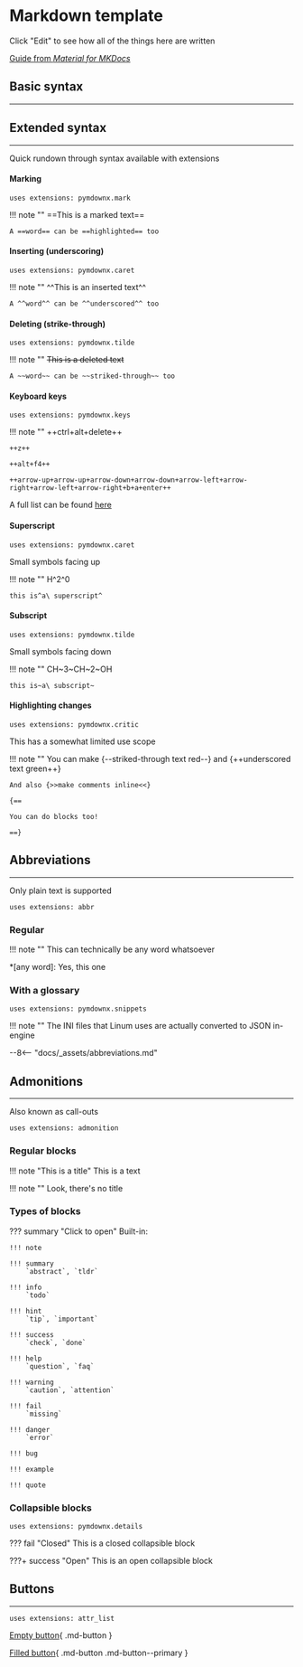 # Markdown template

Click "Edit" to see how all of the things here are written

[Guide from *Material for MKDocs*](https://squidfunk.github.io/mkdocs-material/reference/)

## Basic syntax

---

## Extended syntax

---

Quick rundown through syntax available with extensions

#### Marking

`uses extensions: pymdownx.mark`

!!! note ""
	==This is a marked text==
	
	A ==word== can be ==highlighted== too

#### Inserting (underscoring)

`uses extensions: pymdownx.caret`

!!! note ""
	^^This is an inserted text^^
	
	A ^^word^^ can be ^^underscored^^ too

#### Deleting (strike-through)

`uses extensions: pymdownx.tilde`

!!! note ""
	~~This is a deleted text~~
	
	A ~~word~~ can be ~~striked-through~~ too

#### Keyboard keys

`uses extensions: pymdownx.keys`

!!! note ""
	++ctrl+alt+delete++
	
	++z++
	
	++alt+f4++
	
	++arrow-up+arrow-up+arrow-down+arrow-down+arrow-left+arrow-right+arrow-left+arrow-right+b+a+enter++

A full list can be found [here](https://facelessuser.github.io/pymdown-extensions/extensions/keys/#key-map-index)

#### Superscript 

`uses extensions: pymdownx.caret`

Small symbols facing up

!!! note ""
	H^2^0
	
	this is^a\ superscript^

#### Subscript

`uses extensions: pymdownx.tilde`

Small symbols facing down

!!! note ""
	CH~3~CH~2~OH
	
	this is~a\ subscript~

#### Highlighting changes

`uses extensions: pymdownx.critic`

This has a somewhat limited use scope

!!! note ""
	You can make {--striked-through text red--} and {++underscored text green++}
	
	And also {>>make comments inline<<}
	
	{==
	
	You can do blocks too!
	
	==}

## Abbreviations

---

Only plain text is supported

`uses extensions: abbr`

### Regular

!!! note ""
	This can technically be any word whatsoever

*[any word]: Yes, this one

### With a glossary

`uses extensions: pymdownx.snippets`

!!! note ""
	The INI files that Linum uses are actually converted to JSON in-engine

--8<-- "docs/_assets/abbreviations.md"

## Admonitions

---

Also known as call-outs

`uses extensions: admonition`

### Regular blocks

!!! note "This is a title"
    This is a text

!!! note ""
    Look, there's no title

### Types of blocks

??? summary "Click to open"
	Built-in:
	
	!!! note
	
	!!! summary
		`abstract`, `tldr`

	!!! info
		`todo`

	!!! hint
		`tip`, `important`

	!!! success
		`check`, `done`
		
	!!! help
		`question`, `faq`
		
	!!! warning
		`caution`, `attention`
		
	!!! fail
		`missing`
		
	!!! danger
		`error`
		
	!!! bug

	!!! example

	!!! quote

### Collapsible blocks

`uses extensions: pymdownx.details`

??? fail "Closed"
	This is a closed collapsible block
	
???+ success "Open"
	This is an open collapsible block

## Buttons

---

`uses extensions: attr_list`

[Empty button](docs/index.md){ .md-button }

[Filled button](docs/index.md){ .md-button .md-button--primary }

